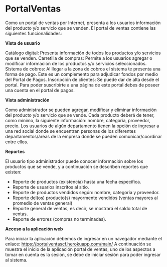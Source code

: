 # PortalVentas

Como un portal de ventas por Internet, presenta a los usuarios información del producto y/o servicio que se venden. El portal de ventas contiene las siguientes funcionalidades:

**Vista de usuario**

Catálogo digital: Presenta información de todos los productos y/o servicios que se venden.
Carretilla de compras: Permite a los usuarios agregar o modificar información de los productos y/o servicios seleccionados.
Sistema de cobros: Al llegar a la zona de cobros el sistema te presenta una forma de pago. Este es un complemento para adjudicar fondos por medio del Portal de Pagos.
Inscripción de clientes: Se puede dar de alta desde el portal. Para poder suscribirte a una página de este portal debes de poseer una cuenta en el portal de pagos.

**Vista administración**

Como administrador se pueden agregar, modificar y eliminar información del producto y/o servicio que se vende. Cada producto deberá de tener, como mínimo, la siguiente información: nombre, categoría, proveedor, precio.
Los usuarios de algún departamento tienen la opción de ingresar a una red social donde se encuentran personas de los diferentes departamentos/áreas de la empresa donde se pueden comunicar/coordinar entre ellos.

**Reportes**

El usuario tipo administrador puede conocer información sobre los productos que se vende, y a continuación se describen reportes que existen:

* Reporte de productos (existencia) hasta una fecha específica.
* Reporte de usuarios inscritos al sitio.
* Reporte de productos vendidos según: nombre, categoría y proveedor.
* Reporte del(os) producto(s) mayormente vendidos (ventas mayores al promedio de ventas general)
* Reporte general de ventas, es decir, se mostrará el saldo total de ventas.
* Reporte de errores (compras no terminadas).

**Acceso a la aplicación web**

Para iniciar la aplicación debemos de ingresar en un navegador mediante el enlace:
https://portalventascf.herokuapp.com/main/
A continuación se muestra el inicio de la aplicación portal de ventas, uno de los aspectos a tomar en cuenta es la sesión, se debe de iniciar sesión para poder ingresar al sistema.
